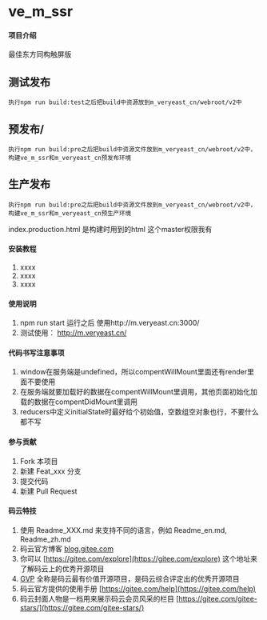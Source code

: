 # ve_m_ssr

#### 项目介绍
最佳东方同构触屏版

## 测试发布
    执行npm run build:test之后把build中资源放到m_veryeast_cn/webroot/v2中
## 预发布/
    执行npm run build:pre之后把build中资源文件放到m_veryeast_cn/webroot/v2中，构建ve_m_ssr和m_veryeast_cn预发布环境
## 生产发布
    执行npm run build:pre之后把build中资源文件放到m_veryeast_cn/webroot/v2中，构建ve_m_ssr和m_veryeast_cn预生产环境

index.production.html 是构建时用到的html
这个master权限我有


#### 安装教程

1. xxxx
2. xxxx
3. xxxx

#### 使用说明

1. npm run start 运行之后 使用http://m.veryeast.cn:3000/
2. 测试使用： http://m.veryeast.cn/

#### 代码书写注意事项
1. window在服务端是undefined，所以compentWillMount里面还有render里面不要使用
2. 在服务端就要加载好的数据在compentWillMount里调用，其他页面初始化加载的数据在compentDidMount里调用
3. reducers中定义initialState时最好给个初始值，空数组空对象也行，不要什么都不写
#### 参与贡献

1. Fork 本项目
2. 新建 Feat_xxx 分支
3. 提交代码
4. 新建 Pull Request


#### 码云特技

1. 使用 Readme\_XXX.md 来支持不同的语言，例如 Readme\_en.md, Readme\_zh.md
2. 码云官方博客 [blog.gitee.com](https://blog.gitee.com)
3. 你可以 [https://gitee.com/explore](https://gitee.com/explore) 这个地址来了解码云上的优秀开源项目
4. [GVP](https://gitee.com/gvp) 全称是码云最有价值开源项目，是码云综合评定出的优秀开源项目
5. 码云官方提供的使用手册 [https://gitee.com/help](https://gitee.com/help)
6. 码云封面人物是一档用来展示码云会员风采的栏目 [https://gitee.com/gitee-stars/](https://gitee.com/gitee-stars/)